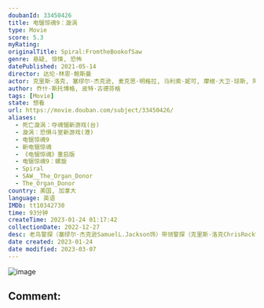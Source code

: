 ```yaml
---
doubanId: 33450426
title: 电锯惊魂9：漩涡
type: Movie
score: 5.3
myRating: 
originalTitle: Spiral:FromtheBookofSaw
genre: 悬疑, 惊悚, 恐怖
datePublished: 2021-05-14
director: 达伦·林恩·鲍斯曼
actor: 克里斯·洛克, 塞缪尔·杰克逊, 麦克思·明格拉, 马利索·妮可, 摩根·大卫·琼斯, 阿莉·约翰逊, 弗兰克·利卡里, 约翰·托卡特利迪斯, 佐伊·帕尔默, 丹·皮特隆杰维奇, 理查德·泽皮里, 伊迪·英克斯特, 莱拉·丽, 克里斯托弗·泰, 盖内尔·威廉姆斯, 莱昂尼达斯·卡斯特罗尼斯, 克里斯·柯林斯, 纳齐恩·康特拉科特, 卢克·加洛, 乔什·斯托博格
author: 乔什·斯托博格, 皮特·古德芬格
tags: [Movie]
state: 想看
url: https://movie.douban.com/subject/33450426/
aliases:
  - 死亡漩涡：夺魂锯新游戏(台)
  - 漩涡：恐惧斗室新游戏(港)
  - 电锯惊魂9
  - 新电锯惊魂
  - 《电锯惊魂》重启版
  - 电锯惊魂9：螺旋
  - Spiral
  - SAW__The_Organ_Donor
  - The_Organ_Donor
country: 美国, 加拿大
language: 英语
IMDb: tt10342730
time: 93分钟
createTime: 2023-01-24 01:17:42
collectionDate: 2022-12-27
desc: 老鸟警探（塞缪尔·杰克逊SamuelL.Jackson饰）带领警探（克里斯·洛克ChrisRock饰）调查惨绝人寰的连环杀警案，“拼图杀人魔”重出江湖的传言，再度勾起所有人心中的恐惧。这...
date created: 2023-01-24
date modified: 2023-03-07
---
```


![image](p2637809736.jpg)

Comment:
---
